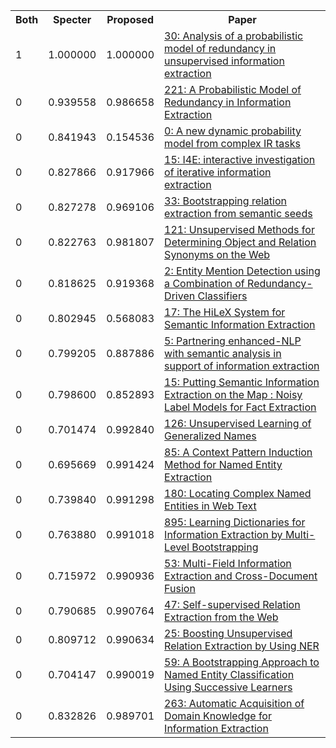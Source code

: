 <html><table><tr>
<th>Both</th>
<th>Specter</th>
<th>Proposed</th>
<th>Paper</th>
</tr>
<tr>
<td>1</td>
<td>1.000000</td>
<td>1.000000</td>
<td><a href="https://www.semanticscholar.org/paper/b88c385baf2511b85edb7f58f074452eabc2be71">30: Analysis of a probabilistic model of redundancy in unsupervised information extraction</a></td>
</tr>
<tr>
<td>0</td>
<td>0.939558</td>
<td>0.986658</td>
<td><a href="https://www.semanticscholar.org/paper/310cd6a39b0539193561148cd9897b1953fa8b28">221: A Probabilistic Model of Redundancy in Information Extraction</a></td>
</tr>
<tr>
<td>0</td>
<td>0.841943</td>
<td>0.154536</td>
<td><a href="https://www.semanticscholar.org/paper/f590afbc263ecd1dc6278706292898b291a00e73">0: A new dynamic probability model from complex IR tasks</a></td>
</tr>
<tr>
<td>0</td>
<td>0.827866</td>
<td>0.917966</td>
<td><a href="https://www.semanticscholar.org/paper/d4e3c9cbbab2938ae897877ea10f3e33d01b4498">15: I4E: interactive investigation of iterative information extraction</a></td>
</tr>
<tr>
<td>0</td>
<td>0.827278</td>
<td>0.969106</td>
<td><a href="https://www.semanticscholar.org/paper/ac1d0ff057e423199f429f1233209343b359e3b2">33: Bootstrapping relation extraction from semantic seeds</a></td>
</tr>
<tr>
<td>0</td>
<td>0.822763</td>
<td>0.981807</td>
<td><a href="https://www.semanticscholar.org/paper/a1b19bb17697133a87e43c312f25f1e3ddd026cb">121: Unsupervised Methods for Determining Object and Relation Synonyms on the Web</a></td>
</tr>
<tr>
<td>0</td>
<td>0.818625</td>
<td>0.919368</td>
<td><a href="https://www.semanticscholar.org/paper/3bbaa4421604ddbe3e683e978906aa911bc1486c">2: Entity Mention Detection using a Combination of Redundancy-Driven Classifiers</a></td>
</tr>
<tr>
<td>0</td>
<td>0.802945</td>
<td>0.568083</td>
<td><a href="https://www.semanticscholar.org/paper/3b75d37b954c9fa3a4df2e8923cc2acdfd6bc79f">17: The HiLeX System for Semantic Information Extraction</a></td>
</tr>
<tr>
<td>0</td>
<td>0.799205</td>
<td>0.887886</td>
<td><a href="https://www.semanticscholar.org/paper/bd478853a2bf7a7cd51264a70c8bccfd4b22b8bc">5: Partnering enhanced-NLP with semantic analysis in support of information extraction</a></td>
</tr>
<tr>
<td>0</td>
<td>0.798600</td>
<td>0.852893</td>
<td><a href="https://www.semanticscholar.org/paper/53e0c027f76bf93b7243e322fabaf83fc72bf28c">15: Putting Semantic Information Extraction on the Map : Noisy Label Models for Fact Extraction</a></td>
</tr>
<tr>
<td>0</td>
<td>0.701474</td>
<td>0.992840</td>
<td><a href="https://www.semanticscholar.org/paper/4ae2167b3b704ea3b59d8da30cf843b33f6f7c7b">126: Unsupervised Learning of Generalized Names</a></td>
</tr>
<tr>
<td>0</td>
<td>0.695669</td>
<td>0.991424</td>
<td><a href="https://www.semanticscholar.org/paper/05aed67d37cd4cf30a6a318b0b623fc1a11ae2e2">85: A Context Pattern Induction Method for Named Entity Extraction</a></td>
</tr>
<tr>
<td>0</td>
<td>0.739840</td>
<td>0.991298</td>
<td><a href="https://www.semanticscholar.org/paper/d54f4215dbdf272820f080b8fc2cbba99bd634e7">180: Locating Complex Named Entities in Web Text</a></td>
</tr>
<tr>
<td>0</td>
<td>0.763880</td>
<td>0.991018</td>
<td><a href="https://www.semanticscholar.org/paper/41e936981f5a2d55bfec0143e9a15e23ad96436b">895: Learning Dictionaries for Information Extraction by Multi-Level Bootstrapping</a></td>
</tr>
<tr>
<td>0</td>
<td>0.715972</td>
<td>0.990936</td>
<td><a href="https://www.semanticscholar.org/paper/2719f7bb6512f647cfdf5258a3795edc55995de4">53: Multi-Field Information Extraction and Cross-Document Fusion</a></td>
</tr>
<tr>
<td>0</td>
<td>0.790685</td>
<td>0.990764</td>
<td><a href="https://www.semanticscholar.org/paper/501428daffd5d70d1305582ddec7a93dae1f704e">47: Self-supervised Relation Extraction from the Web</a></td>
</tr>
<tr>
<td>0</td>
<td>0.809712</td>
<td>0.990634</td>
<td><a href="https://www.semanticscholar.org/paper/a0cffd52fd8bdb0fd52a3c690e6aac0d35c75928">25: Boosting Unsupervised Relation Extraction by Using NER</a></td>
</tr>
<tr>
<td>0</td>
<td>0.704147</td>
<td>0.990019</td>
<td><a href="https://www.semanticscholar.org/paper/47ed1cc0972d6fcbefd02ce85a58c7591b9a2547">59: A Bootstrapping Approach to Named Entity Classification Using Successive Learners</a></td>
</tr>
<tr>
<td>0</td>
<td>0.832826</td>
<td>0.989701</td>
<td><a href="https://www.semanticscholar.org/paper/79398502f4dcc812cefcb944fc748b32998aec5c">263: Automatic Acquisition of Domain Knowledge for Information Extraction</a></td>
</tr>
</table></html>
